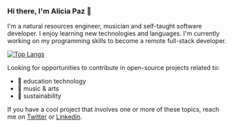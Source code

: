 ### Hi there, I'm Alicia Paz 👋

I'm a natural resources engineer, musician and self-taught software developer.
I enjoy learning new technologies and languages.
I'm currently working on my programming skills to become a remote full-stack developer.

[![Top Langs](https://github-readme-stats.vercel.app/api/top-langs/?username=anuraghazra)](https://github.com/anuraghazra/github-readme-stats)

Looking for opportunities to contribute in open-source projects related to: 
- 🔭 education technology
-  :musical_note: music & arts
-  :herb: sustainability

If you have a cool project that involves one or more of these topics, reach me on [Twitter]( https://twitter.com/_alicia_paz) or [Linkedin](https://www.linkedin.com/in/aliciapazrojas/).
